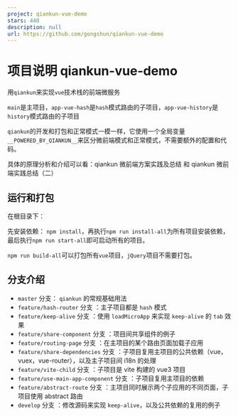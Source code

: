 ```yaml
---
project: qiankun-vue-demo
stars: 440
description: null
url: https://github.com/gongshun/qiankun-vue-demo
---
```


项目说明 qiankun-vue-demo
=====================

用`qiankun`来实现`vue`技术栈的前端微服务

`main`是主项目，`app-vue-hash`是`hash`模式路由的子项目，`app-vue-history`是`history`模式路由的子项目

`qiankun`的开发和打包和正常模式一模一样，它使用一个全局变量`__POWERED_BY_QIANKUN__`来区分微前端模式和正常模式，不需要额外的配置和代码。

具体的原理分析和介绍可以看：qiankun 微前端方案实践及总结 和 qiankun 微前端实践总结（二）

运行和打包
-----

在根目录下：

先安装依赖： `npm install`，再执行`npm run install-all`为所有项目安装依赖，最后执行`npm run start-all`即可启动所有的项目。

`npm run build-all`可以打包所有`vue`项目，`jQuery`项目不需要打包。

分支介绍
----

-   `master` 分支： `qiankun` 的常规基础用法
-   `feature/hash-router` 分支 ：主子项目都是 `hash` 模式
-   `feature/keep-alive` 分支 ：使用 `loadMicroApp` 来实现 `keep-alive` 的 `tab` 效果
-   `feature/share-component` 分支 ：项目间共享组件的例子
-   `feature/routing-page` 分支 ：在主项目的某个路由页面加载子应用
-   `feature/share-dependencies` 分支 ：子项目复用主项目的公共依赖（vue，vuex，vue-router），以及主子项目间 i18n 的处理
-   `feature/vite-child` 分支 ：子项目是 vite 构建的 vue3 项目
-   `feature/use-main-app-component` 分支 ：子项目复用主项目的依赖
-   `feature/abstract-route` 分支 ：主项目同时展示两个子应用的不同页面，子项目使用 abstract 路由
-   `develop` 分支 ：修改源码来实现 `keep-alive`，以及公共依赖的复用的例子
